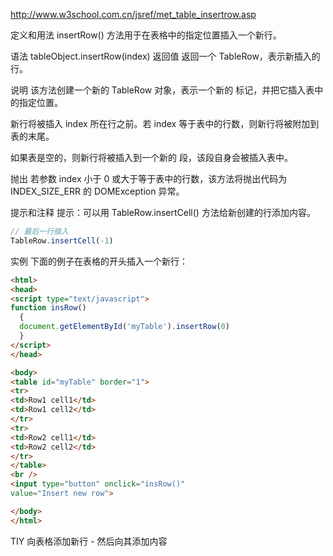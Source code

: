 http://www.w3school.com.cn/jsref/met_table_insertrow.asp

定义和用法
insertRow() 方法用于在表格中的指定位置插入一个新行。

语法
tableObject.insertRow(index)
返回值
返回一个 TableRow，表示新插入的行。

说明
该方法创建一个新的 TableRow 对象，表示一个新的 <tr> 标记，并把它插入表中的指定位置。

新行将被插入 index 所在行之前。若 index 等于表中的行数，则新行将被附加到表的末尾。

如果表是空的，则新行将被插入到一个新的 <tbody> 段，该段自身会被插入表中。

抛出
若参数 index 小于 0 或大于等于表中的行数，该方法将抛出代码为 INDEX_SIZE_ERR 的 DOMException 异常。

提示和注释
提示：可以用 TableRow.insertCell() 方法给新创建的行添加内容。

```js
// 最后一行插入
TableRow.insertCell(-1)
```

实例
下面的例子在表格的开头插入一个新行：
```html
<html>
<head>
<script type="text/javascript">
function insRow()
  {
  document.getElementById('myTable').insertRow(0)
  }
</script>
</head>

<body>
<table id="myTable" border="1">
<tr>
<td>Row1 cell1</td>
<td>Row1 cell2</td>
</tr>
<tr>
<td>Row2 cell1</td>
<td>Row2 cell2</td>
</tr>
</table>
<br />
<input type="button" onclick="insRow()"
value="Insert new row">

</body>
</html>
```
TIY
向表格添加新行 - 然后向其添加内容